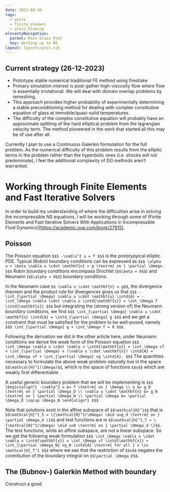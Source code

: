 ```yaml
---
date: 2021-08-30
tags:
  - posts
  - finite_element
  - glass_blowing
eleventyNavigation:
  parent: Main Glass Post
  key: Working up to NS
layout: layouts/post.njk
---
```


## Current strategy (26-12-2023)
* Prototype stable numerical traditional FE method using firedrake
* Primary simulation interest is post-gather high-viscosity flow
where flow is essentially irrotational. We will deal with
domain overlap problems by remeshing. 
* This approach provides higher probability of experimentally determining a 
stable preconditioning method for dealing with complex constitutive equation
of glass at immobile/quasi-solid temperatures.
* The difficulty of the complex constitutive equation will probably have an approximate
splitting of the hard elliptical problem from the lagrangian velocity term.
The method pioneered in the work that started all this may be of use after all.

Currently I plan to use a Continuous Galerkin formulation for the full problem.
As the numerical difficulty of this problem results from the elliptic terms in the problem rather
than the hyperbolic ones (i.e. shocks will not predominate), 
I feel the additional complexity of DG methods aren't warranted.

# Working through Finite Elements and Fast Iterative Solvers
In order to build my understanding of where the difficulties arise
in solving the incompressible NS equations, I will be working through some of
(Finite Elements and Fast Iterative Solvers With Applications in Incompressible Fluid Dynamics)[https://academic.oup.com/book/27915].


## Poisson

The Poisson equation
`$$$
-\nabla^2 u = f
$$$`
is the prototypyical elliptic PDE. Typical (Robin) boundary
conditions can be expressed as
`$$$
 \alpha u + \beta \nabla u \cdot \mathbf{n} = g \textrm{ on } \partial \Omega.
$$$`
Robin boundary conditions encompass Dirichlet (`$$\beta = 0$$`) and 
Neumann (`$$\alpha = 0$$`) boundary conditions. 

In the Neumann case `$$ \nabla u \cdot \mathbf{n} = g$$`, the divergence theorem and 
the product rule for divergences gives us that
`$$$
  -\int_{\partial \Omega} \nabla u \cdot \mathbf{u} \intd{A} = - \int_\Omega \nabla \cdot \nabla u \intd{\mathbf{x}} = \int_\Omega f \intd{\mathbf{x}}
$$$`
but integrating the (strong version of) the Neumann boundary conditions, we find
`$$$
\int_{\partial \Omega} \nabla u \cdot \mathbf{n} \intd{A} = \intd_{\partial \Omega} g
$$$`
and we get a constraint that must be satisfied for the problem to be well-posed, namely
`$$$
   \int_{\partial \Omega} g + \int_\Omega f = 0
$$$`

Following the derivation we did in the other article here, under Neumann conditions we derive the weak form of the Poisson equation
`$$$
  \int_\Omega \nabla u \cdot \nabla v \intd{\mathbf{x}} = \int_\Omega vf + \int_{\partial \Omega} v (\nabla u \cdot \mathbf{n}) \intd{A} = \int_\Omega vf + \int_{\partial \Omega} vg \intd{A}.
$$$`
The quantities necessary to formulate the above weak problem naturally live in the space `$$\mathcal{H}^1(\Omega)$$`, which is the space of functions `$$u$$` which are weakly first differentiable .

A useful generic boundary problem that we will be implementing is
`$$$
\begin{align*}
-\nabla^2 u &= f \textrm{ on } \Omega \\
u &= g_D \textrm{ on } \partial \Omega_D \\
\nabla u \cdot \mathbf{n} &= g_N \textrm{ on } \partial \Omega_N \\
\partial \Omega &= \partial \Omega_D \sqcup \Omega_N
\end{align*}
$$$`

Note that solutions exist in the affine subspace of `$$\mathcal{H}^1$$` that is `$$\mathcal{H}^1_S = \{\mathcal{H}^1(\Omega) \mid u=g_d \textrm{ on } \partial \Omega_d \}$$` and test functions 
are in `$$\mathcal{H}^1_T = \{\mathcal{H}^1(\Omega) \mid u=0 \textrm{ on } \partial \Omega_d \}$$`. The test functions, while an affine subspace, are not a linear subspace.
So we get the following weak formulation
`$$$
  \int_\Omega \nabla u \cdot \nabla v \intd{\mathbf{x}} = \int_\Omega vf \intd{\mathbf{x}} + \int_{\partial \Omega_N} vg_N \intd{A} \textrm{ for all } v \in \mathcal{H}_T^1
$$$`
where we see that the restriction of `$$v$$` negates the contribution of the boundary integral on `$$\partial \Omega_D$$`.


## The (Bubnov-) Galerkin Method with boundary

Construct a good 